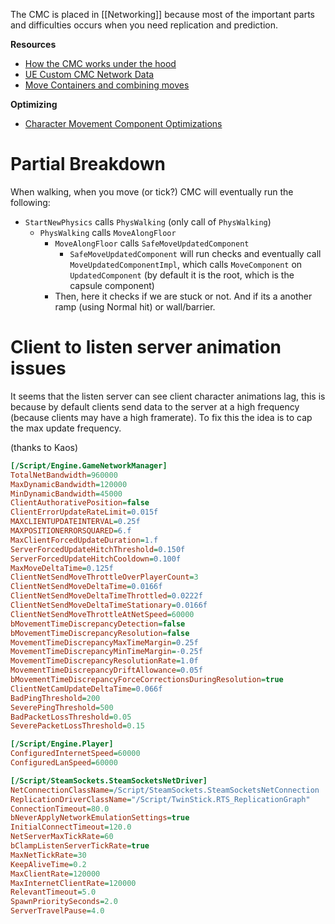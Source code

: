 
The CMC is placed in [[Networking]] because most of the important parts and difficulties occurs when you need replication and prediction.


**Resources**
- [How the CMC works under the hood](https://www.youtube.com/watch?v=urkLwpnAjO0&list=PLXJlkahwiwPmeABEhjwIALvxRSZkzoQpk)
- [UE Custom CMC Network Data](https://docs.google.com/document/d/1UO6Ww6Lfpti3YElVdo9uioTUtQJQ9CoSLvd9kF8hvJo/edit?usp=sharing)
- [Move Containers and combining moves](https://github.com/Vaei/PredictedMovement/wiki/Move-Containers)

**Optimizing**
- [Character Movement Component Optimizations](https://dev.epicgames.com/community/learning/knowledge-base/mo9O/unreal-engine-character-movement-optimizations)


# Partial Breakdown

When walking, when you move (or tick?) CMC will eventually run the following:
- `StartNewPhysics` calls `PhysWalking` (only call of `PhysWalking`)
	- `PhysWalking` calls `MoveAlongFloor`
		- `MoveAlongFloor` calls `SafeMoveUpdatedComponent`
			- `SafeMoveUpdatedComponent` will run checks and eventually call `MoveUpdatedComponentImpl`, which calls `MoveComponent` on `UpdatedComponent` (by default it is the root, which is the capsule component)
		- Then, here it checks if we are stuck or not. And if its a another ramp (using Normal hit) or wall/barrier.

# Client to listen server animation issues
It seems that the listen server can see client character animations lag, this is because by default clients send data to the server at a high frequency (because clients may have a high framerate).
To fix this the idea is to cap the max update frequency.

(thanks to Kaos)

```ini title="DefaultGame.ini"
[/Script/Engine.GameNetworkManager]
TotalNetBandwidth=960000
MaxDynamicBandwidth=120000
MinDynamicBandwidth=45000
ClientAuthorativePosition=false
ClientErrorUpdateRateLimit=0.015f
MAXCLIENTUPDATEINTERVAL=0.25f
MAXPOSITIONERRORSQUARED=6.f
MaxClientForcedUpdateDuration=1.f
ServerForcedUpdateHitchThreshold=0.150f
ServerForcedUpdateHitchCooldown=0.100f
MaxMoveDeltaTime=0.125f
ClientNetSendMoveThrottleOverPlayerCount=3
ClientNetSendMoveDeltaTime=0.0166f
ClientNetSendMoveDeltaTimeThrottled=0.0222f
ClientNetSendMoveDeltaTimeStationary=0.0166f
ClientNetSendMoveThrottleAtNetSpeed=60000
bMovementTimeDiscrepancyDetection=false
bMovementTimeDiscrepancyResolution=false
MovementTimeDiscrepancyMaxTimeMargin=0.25f
MovementTimeDiscrepancyMinTimeMargin=-0.25f
MovementTimeDiscrepancyResolutionRate=1.0f
MovementTimeDiscrepancyDriftAllowance=0.05f
bMovementTimeDiscrepancyForceCorrectionsDuringResolution=true
ClientNetCamUpdateDeltaTime=0.066f
BadPingThreshold=200
SeverePingThreshold=500
BadPacketLossThreshold=0.05
SeverePacketLossThreshold=0.15

[/Script/Engine.Player]
ConfiguredInternetSpeed=60000
ConfiguredLanSpeed=60000

[/Script/SteamSockets.SteamSocketsNetDriver]
NetConnectionClassName=/Script/SteamSockets.SteamSocketsNetConnection
ReplicationDriverClassName="/Script/TwinStick.RTS_ReplicationGraph"
ConnectionTimeout=80.0
bNeverApplyNetworkEmulationSettings=true
InitialConnectTimeout=120.0
NetServerMaxTickRate=60
bClampListenServerTickRate=true
MaxNetTickRate=30
KeepAliveTime=0.2
MaxClientRate=120000
MaxInternetClientRate=120000
RelevantTimeout=5.0
SpawnPrioritySeconds=2.0
ServerTravelPause=4.0
```


